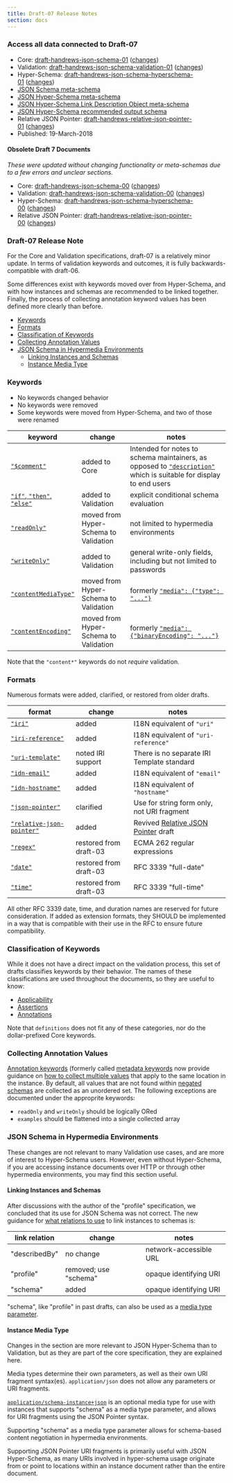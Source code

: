 ```yaml
---
title: Draft-07 Release Notes
section: docs
---
```


### Access all data connected to Draft-07

- Core: [draft-handrews-json-schema-01](https://json-schema.org/draft-07/draft-handrews-json-schema-01.html) ([changes](https://json-schema.org/draft-07/draft-handrews-json-schema-01.html#rfc.appendix.B))
- Validation: [draft-handrews-json-schema-validation-01](https://json-schema.org/draft-07/draft-handrews-json-schema-validation-01.html) ([changes](https://json-schema.org/draft-07/draft-handrews-json-schema-validation-01.html#rfc.appendix.B))
- Hyper-Schema: [draft-handrews-json-schema-hyperschema-01](https://json-schema.org/draft-07/draft-handrews-json-schema-hyperschema-01.html) ([changes](https://json-schema.org/draft-07/draft-handrews-json-schema-hyperschema-01.html#rfc.appendix.B))
- [JSON Schema meta-schema](https://json-schema.org/draft-07/schema)
- [JSON Hyper-Schema meta-schema](https://json-schema.org/draft-07/hyper-schema)
- [JSON Hyper-Schema Link Description Object meta-schema](https://json-schema.org/draft-07/links)
- [JSON Hyper-Schema recommended output schema](https://json-schema.org/draft-07/hyper-schema-output)
- Relative JSON Pointer: [draft-handrews-relative-json-pointer-01](https://tools.ietf.org/html/draft-handrews-relative-json-pointer-01) ([changes](https://tools.ietf.org/html/draft-handrews-relative-json-pointer-01#appendix-B))
- Published: 19-March-2018

#### Obsolete Draft 7 Documents

_These were updated without changing functionality or meta-schemas due to a few errors and unclear sections._

- Core: [draft-handrews-json-schema-00](https://json-schema.org/draft-07/draft-handrews-json-schema-00.pdf) ([changes](https://json-schema.org/draft-07/draft-handrews-json-schema-00.pdf#appendix-B))
- Validation: [draft-handrews-json-schema-validation-00](https://json-schema.org/draft-07/draft-handrews-json-schema-validation-00.pdf) ([changes](https://json-schema.org/draft-07/draft-handrews-json-schema-validation-00.pdf#appendix-B))
- Hyper-Schema: [draft-handrews-json-schema-hyperschema-00](https://json-schema.org/draft-07/draft-handrews-json-schema-hyperschema-00.html) ([changes](https://json-schema.org/draft-07/draft-handrews-json-schema-hyperschema-00.html#rfc.appendix.B))
- Relative JSON Pointer: [draft-handrews-relative-json-pointer-00](https://tools.ietf.org/html/draft-handrews-relative-json-pointer-00) ([changes](https://tools.ietf.org/html/draft-handrews-relative-json-pointer-00#appendix-B))

### Draft-07 Release Note

For the Core and Validation specifications, draft-07 is a relatively
minor update. In terms of validation keywords and outcomes, it is fully
backwards-compatible with draft-06.

Some differences exist with keywords moved over from Hyper-Schema, and with
how instances and schemas are recommended to be linked together. Finally,
the process of collecting annotation keyword values has been defined
more clearly than before.

- [Keywords](#keywords)
- [Formats](#formats)
- [Classification of Keywords](#classification-of-keywords)
- [Collecting Annotation Values](#collecting-annotation-values)
- [JSON Schema in Hypermedia Environments](#json-schema-in-hypermedia-environments)
  - [Linking Instances and Schemas](#linking-instances-and-schemas)
  - [Instance Media Type](#instance-media-type)

### Keywords

- No keywords changed behavior
- No keywords were removed
- Some keywords were moved from Hyper-Schema, and two of those were renamed

| keyword                                                                                  | change                                | notes                                                                                                                                                                             |
| ---------------------------------------------------------------------------------------- | ------------------------------------- | --------------------------------------------------------------------------------------------------------------------------------------------------------------------------------- |
| [`"$comment"`](../../draft-07/json-schema-core.html#rfc.section.9)                       | added to Core                         | Intended for notes to schema maintainers, as opposed to [`"description"`](../../draft-07/json-schema-validation.html#rfc.section.10.1) which is suitable for display to end users |
| [`"if"`, `"then"`, `"else"`](../../draft-07/json-schema-validation.html#rfc.section.6.6) | added to Validation                   | explicit conditional schema evaluation                                                                                                                                            |
| [`"readOnly"`](../../draft-07/json-schema-validation.html#rfc.section.10.3)              | moved from Hyper-Schema to Validation | not limited to hypermedia environments                                                                                                                                            |
| [`"writeOnly"`](../../draft-07/json-schema-validation.html#rfc.section.10.3)             | added to Validation                   | general write-only fields, including but not limited to passwords                                                                                                                 |
| [`"contentMediaType"`](../../draft-07/json-schema-validation.html#rfc.section.8)         | moved from Hyper-Schema to Validation | formerly [`"media": {"type": "..."}`](../../draft-06/json-schema-hypermedia.html#rfc.section.5.3)                                                                                 |
| [`"contentEncoding"`](../../draft-07/json-schema-validation.html#rfc.section.8)          | moved from Hyper-Schema to Validation | formerly [`"media": {"binaryEncoding": "..."}`](../../draft-06/json-schema-hypermedia.html#rfc.section.5.3)                                                                       |

Note that the `"content*"` keywords do not _require_ validation.

### Formats

Numerous formats were added, clarified, or restored from older drafts.

| format                                                                                    | change                 | notes                                                                            |
| ----------------------------------------------------------------------------------------- | ---------------------- | -------------------------------------------------------------------------------- |
| [`"iri"`](../../draft-07/json-schema-validation.html#rfc.section.7.3.5)                   | added                  | I18N equivalent of `"uri"`                                                       |
| [`"iri-reference"`](../../draft-07/json-schema-validation.html#rfc.section.7.3.5)         | added                  | I18N equivalent of `"uri-reference"`                                             |
| [`"uri-template"`](../../draft-07/json-schema-validation.html#rfc.section.7.3.6)          | noted IRI support      | There is no separate IRI Template standard                                       |
| [`"idn-email"`](../../draft-07/json-schema-validation.html#rfc.section.7.3.2)             | added                  | I18N equivalent of `"email"`                                                     |
| [`"idn-hostname"`](../../draft-07/json-schema-validation.html#rfc.section.7.3.3)          | added                  | I18N equivalent of `"hostname"`                                                  |
| [`"json-pointer"`](../../draft-07/json-schema-validation.html#rfc.section.7.3.7)          | clarified              | Use for string form only, not URI fragment                                       |
| [`"relative-json-pointer"`](../../draft-07/json-schema-validation.html#rfc.section.7.3.7) | added                  | Revived [Relative JSON Pointer](../../draft-07/relative-json-pointer.html) draft |
| [`"regex"`](../../draft-07/json-schema-validation.html#rfc.section.7.3.8)                 | restored from draft-03 | ECMA 262 regular expressions                                                     |
| [`"date"`](../../draft-07/json-schema-validation.html#rfc.section.7.3.1)                  | restored from draft-03 | RFC 3339 "full-date"                                                             |
| [`"time"`](../../draft-07/json-schema-validation.html#rfc.section.7.3.1)                  | restored from draft-03 | RFC 3339 "full-time"                                                             |

All other RFC 3339 date, time, and duration names are reserved for future
consideration. If added as extension formats, they SHOULD be implemented
in a way that is compatible with their use in the RFC to ensure future
compatibility.

### Classification of Keywords

While it does not have a direct impact on the validation process, this set
of drafts classifies keywords by their behavior. The names of these
classifications are used throughout the documents, so they are useful
to know:

- [Applicability](../../draft-07/json-schema-validation.html#rfc.section.3.1)
- [Assertions](../../draft-07/json-schema-validation.html#rfc.section.3.2)
- [Annotations](../../draft-07/json-schema-validation.html#rfc.section.3.3)

Note that `definitions` does not fit any of these categories, nor do the
dollar-prefixed Core keywords.

### Collecting Annotation Values

[Annotation keywords](../../draft-07/json-schema-validation.html#rfc.section.10) (formerly
called [metadata keywords](../../draft-06/json-schema-validation.html#rfc.section.7)
now provide guidance on
[how to collect multiple values](../../draft-07/json-schema-validation.html#rfc.section.3.3)
that apply to the same location in the instance. By default, all values
that are not found within
[negated schemas](../../draft-07/json-schema-validation.html#rfc.section.3.3.1) are collected
as an unordered set. The following exceptions are documented under the
approprite keywords:

- `readOnly` and `writeOnly` should be logically ORed
- `examples` should be flattened into a single collected array

### JSON Schema in Hypermedia Environments

These changes are not relevant to many Validation use cases, and are more
of interest to Hyper-Schema users. However, even without Hyper-Schema,
if you are accessing instance documents over HTTP or through other hypermedia
environments, you may find this section useful.

#### Linking Instances and Schemas

After discussions with the author of the "profile" specification, we concluded
that its use for JSON Schema was not correct. The new guidance for
[what relations to use](../../draft-07/json-schema-core.html#rfc.section.11.1)
to link instances to schemas is:

| link relation | change                | notes                  |
| ------------- | --------------------- | ---------------------- |
| "describedBy" | no change             | network-accessible URL |
| "profile"     | removed; use "schema" | opaque identifying URI |
| "schema"      | added                 | opaque identifying URI |

"schema", like "profile" in past drafts, can also be used as a
[media type parameter](../../draft-07/json-schema-core.html#rfc.section.11.2).

#### Instance Media Type

Changes in the section are more relevant to JSON Hyper-Schema than to
Validation, but as they are part of the core specification, they are
explained here.

Media types determine their own parameters, as well as their own
URI fragment syntax(es). `application/json` does not allow any parameters
or URI fragments.

[`application/schema-instance+json`](../../draft-07/json-schema-core.html#rfc.section.4.2.2)
is an optional media type for use with instances that supports "schema"
as a media type parameter, and allows for URI fragments using the JSON Pointer
syntax.

Supporting "schema" as a media type parameter allows for
schema-based content negotiation in hypermedia environments.

Supporting JSON Pointer URI fragments is primarily useful with JSON Hyper-Schema,
as many URIs involved in hyper-schema usage originate from or point to
locations within an instance document rather than the entire document.
